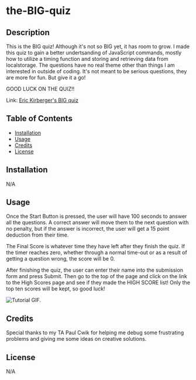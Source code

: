 # the-BIG-quiz

## Description

This is the BIG quiz!  Although it's not so BIG yet, it has room to grow.  I made this quiz to gain a better undertsanding of JavaScript commands, mostly how to utilize a timing function and storing and retrieving data from localstorage.  The questions have no real theme other than things I am interested in outside of coding.  It's not meant to be serious questions, they are more for fun.  But give it a go!

GOOD LUCK ON THE QUIZ!!

Link: [Eric Kirberger's BIG quiz](https://ekirbs.github.io/the-big-quiz/ 'A quiz on random, unrelated topics.')


## Table of Contents

- [Installation](#installation)
- [Usage](#usage)
- [Credits](#credits)
- [License](#license)

## Installation

N/A

## Usage

Once the Start Button is pressed, the user will have 100 seconds to answer all the questions.  A correct answer will move them to the next question with no penalty, but if the answer is incorrect, the user will get a 15 point deduction from their time.

The Final Score is whatever time they have left after they finish the quiz.  If the timer reaches zero, whether through a normal time-out or as a result of getting a question wrong, the score will be 0.

After finishing the quiz, the user can enter their name into the submission form and press Submit. Then go to the top of the page and click on the link to the High Scores page and see if they made the HIGH SCORE list!  Only the top ten scores will be kept, so good luck!

![Tutorial GIF.](./assets/images/tutor-gif.gif)

## Credits

Special thanks to my TA Paul Cwik for helping me debug some frustrating problems and giving me some ideas on creative solutions.

## License

N/A